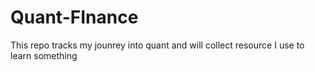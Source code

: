 # Quant-FInance
This repo tracks my jounrey into quant and will collect resource I use to learn something 
